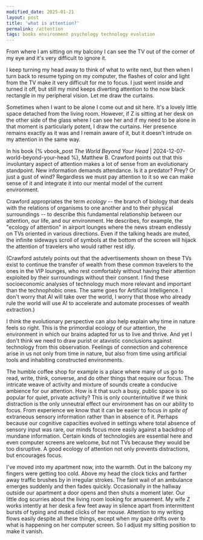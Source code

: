```yaml
---
modified_date: 2025-01-21
layout: post
title: 'what is attention?'
permalink: /attention
tags: books environment psychology technology evolution
---
```


From where I am sitting on my balcony I can see the TV out of the corner of my eye and it's very difficult to ignore it.
<!--more-->
I keep turning my head away to think of what to write next, but then when I turn back to resume typing on my computer, the flashes of color and light from the TV make it very difficult for me to focus.
I just went inside and turned it off, but still my mind keeps diverting attention to the now black rectangle in my peripheral vision.
Let me draw the curtains.

Sometimes when I want to be alone I come out and sit here.
It's a lovely little space detached from the living room.
However, if Z is sitting at her desk on the other side of the glass where I can see her and if my need to be alone in that moment is particularly potent, I draw the curtains.
Her presence remains exactly as it was and I remain aware of it, but it doesn't intrude on my attention in the same way.

In his book {% vbook_post _The World Beyond Your Head_ | 2024-12-07-world-beyond-your-head %}, Matthew B. Crawford points out that this involuntary aspect of attention makes a lot of sense from an evolutionary standpoint.
New information demands attendance.
Is it a predator?
Prey?
Or just a gust of wind?
Regardless we must pay attention to it so we can make sense of it and integrate it into our mental model of the current environment.

Crawford appropriates the term _ecology_ -- the branch of biology that deals with the relations of organisms to one another and to their physical surroundings -- to describe this fundamental relationship between our attention, our life, and our environment.
He describes, for example, the "ecology of attention" in airport lounges where the news stream endlessly on TVs oriented in various directions.
Even if the talking heads are muted, the infinite sideways scroll of symbols at the bottom of the screen will hijack the attention of travelers who would rather rest idly.

(Crawford astutely points out that the advertisements shown on these TVs exist to continue the transfer of wealth from these common travelers to the ones in the VIP lounges, who rest comfortably without having their attention exploited by their surroundings without their consent.
I find these socioeconomic analyses of technology much more relevant and important than the technophobic ones.
The same goes for Artificial Intelligence.
I don't worry that AI will take over the world, I worry that those who already rule the world will use AI to accelerate and automate processes of wealth extraction.)

I think the evolutionary perspective can also help explain why time in nature feels so right.
This is the primordial ecology of our attention, the environment in which our brains adapted for us to live and thrive.
And yet I don't think we need to draw purist or atavistic conclusions against technology from this observation.
Feelings of connection and coherence arise in us not only from time in nature, but also from time using artificial tools and inhabiting constructed environments.

The humble coffee shop for example is a place where many of us go to read, write, think, converse, and do other things that require our focus.
The intricate weave of activity and mixture of sounds create a conducive ambience for our attention.
How is it that such a busy, public space is so popular for quiet, private activity?
This is only counterintuitive if we think distraction is the only unneutral effect our environment has on our ability to focus.
From experience we know that it can be easier to focus _in spite of_  extraneous sensory information rather than in absence of it.
Perhaps because our cognitive capacities evolved in settings where total absence of sensory input was rare, our minds focus more easily against a backdrop of mundane information.
Certain kinds of technologies are essential here and even computer screens are welcome, but not TVs because they would be too disruptive.
A good ecology of attention not only prevents distractions, but encourages focus.

I've moved into my apartment now, into the warmth.
Out in the balcony my fingers were getting too cold.
Above my head the clock ticks and farther away traffic brushes by in irregular strokes.
The faint wail of an ambulance emerges suddenly and then fades quickly.
Occasionally in the hallway outside our apartment a door opens and then shuts a moment later.
Our little dog scurries about the living room looking for amusement.
My wife Z works intently at her desk a few feet away in silence apart from intermittent bursts of typing and muted clicks of her mouse.
Attention to my writing flows easily despite all these things, except when my gaze drifts over to what is happening on her computer screen.
So I adjust my sitting position to make it vanish.
